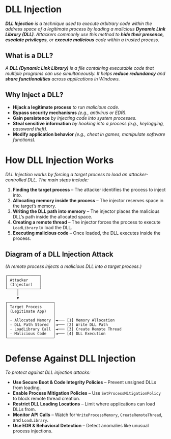 # DLL Injection
***DLL Injection** is a technique used to execute arbitrary code within the address space of a legitimate process by loading a malicious **Dynamic Link Library (DLL)**.
Attackers commonly use this method to **hide their presence, escalate privileges**, or **execute malicious** code within a trusted process.*

##  What is a DLL?

*A **DLL (Dynamic Link Library)** is a file containing executable code that multiple programs can use simultaneously.
It helps **reduce redundancy** and **share functionalities** across applications in Windows.*

## Why Inject a DLL?
- **Hijack a legitimate process** *to run malicious code.*
- **Bypass security mechanisms** *(e.g., antivirus or EDR).*
- **Gain persistence** *by injecting code into system processes.*
- **Steal sensitive information** *by hooking into a process (e.g., keylogging, password theft).*
- **Modify application behavior** *(e.g., cheat in games, manipulate software functions).*

# How DLL Injection Works
*DLL Injection works by forcing a target process to load an attacker-controlled DLL.*
*The main steps include:*

1. **Finding the target process** – The attacker identifies the process to inject into.
2. **Allocating memory inside the process** – The injector reserves space in the target’s memory.
3. **Writing the DLL path into memory** – The injector places the malicious DLL’s path inside the allocated space.
4. **Creating a remote thread** – The injector forces the process to execute ```LoadLibrary``` to load the DLL.
5. **Executing malicious code** – Once loaded, the DLL executes inside the process.

## Diagram of a DLL Injection Attack
*(A remote process injects a malicious DLL into a target process.)*
```
┌──────────────┐
│ Attacker     │
│ (Injector)   │
└────┬─────────┘
     │
     ▼
┌────────────────────┐
│ Target Process     │
│ (Legitimate App)   │
│                    │
│ - Allocated Memory │◄─── [1] Memory Allocation
│ - DLL Path Stored  │◄─── [2] Write DLL Path
│ - LoadLibrary Call │◄─── [3] Create Remote Thread
│ - Malicious Code   │◄─── [4] DLL Execution
└────────────────────┘
```

# Defense Against DLL Injection
*To protect against DLL injection attacks:*

- **Use Secure Boot & Code Integrity Policies** – Prevent unsigned DLLs from loading.
- **Enable Process Mitigation Policies** – Use ```SetProcessMitigationPolicy``` to block remote thread creation.
- **Restrict DLL Loading Locations** – Limit where applications can load DLLs from.
- **Monitor API Calls** – Watch for ```WriteProcessMemory```, ```CreateRemoteThread```, and ```LoadLibrary```.
- **Use EDR & Behavioral Detection** – Detect anomalies like unusual process injections.
